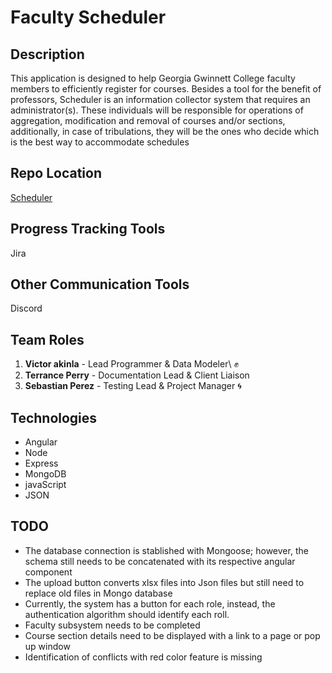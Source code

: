 Faculty Scheduler
=================

Description
-----------

This application is designed to help Georgia Gwinnett College faculty
members to efficiently register for courses. Besides a tool for the
benefit of professors, Scheduler is an information collector system that
requires an administrator(s). These individuals will be responsible for
operations of aggregation, modification and removal of courses and/or
sections, additionally, in case of tribulations, they will be the ones
who decide which is the best way to accommodate schedules

Repo Location
-------------

[Scheduler](https://github.com/GGC-SD/Scheduler-ThunderCats)

Progress Tracking Tools
-----------------------

Jira

Other Communication Tools
--------------------------

Discord

Team Roles
----------

1.  **Victor akinla** - Lead Programmer & Data Modeler\ :fist:
2.  **Terrance Perry** - Documentation Lead & Client Liaison
3.  **Sebastian Perez** - Testing Lead & Project Manager :cyclone:	

Technologies
------------

* Angular 
* Node
* Express
* MongoDB
* javaScript 
* JSON

TODO
------------

* The database connection is stablished with Mongoose; however, the schema still needs to be concatenated with its respective angular component
* The upload button converts xlsx files into Json files but still need to replace old files in Mongo database 
* Currently, the system has a button for each role, instead, the authentication algorithm should identify each roll.
* Faculty subsystem needs to be completed
*  Course section details need to be displayed with a link to a page or pop up window
* Identification of conflicts with red color feature is missing
